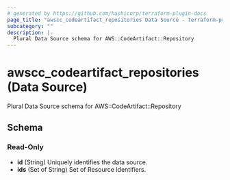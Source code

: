 ```yaml
---
# generated by https://github.com/hashicorp/terraform-plugin-docs
page_title: "awscc_codeartifact_repositories Data Source - terraform-provider-awscc"
subcategory: ""
description: |-
  Plural Data Source schema for AWS::CodeArtifact::Repository
---
```


# awscc_codeartifact_repositories (Data Source)

Plural Data Source schema for AWS::CodeArtifact::Repository



<!-- schema generated by tfplugindocs -->
## Schema

### Read-Only

- **id** (String) Uniquely identifies the data source.
- **ids** (Set of String) Set of Resource Identifiers.


